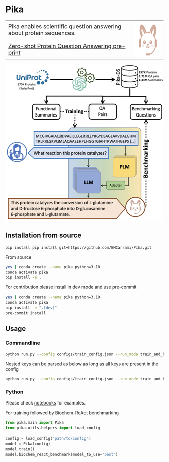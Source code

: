 # Pika

<table width="100%" border="0" cellspacing="0" cellpadding="0">
  <tr>
    <td style="font-size: 18px; width: 80%; padding-top: 0; padding-bottom: 0;">
      Pika enables scientific question answering about protein sequences.                       
      <br>
      <br>
      <a href="https://arxiv.org/abs/5421595">Zero-shot Protein Question Answering pre-print</a>
    </td>
    <td style="padding-top: 0; padding-bottom: 0;"><img src="assets/Pika_logo.png" title="Pika Framework" height="120" style="float: right;"></td>
  </tr>
</table>


<p align="left"><img src="assets/Pika.png" title="Pika Framework" height="500"></p>

## Installation from source

```bash
pip install pip install git+https://github.com/EMCarrami/Pika.git
```

From source
```bash
yes | conda create --name pika python=3.10
conda activate pika
pip install -e .
```

For contribution please install in dev mode and use pre-commit
```bash
yes | conda create --name pika python=3.10
conda activate pika
pip install -e ".[dev]"
pre-commit install
```

## Usage

### Commandline

```bash
python run.py --config configs/train_config.json --run_mode train_and_benchmark
```

Nested keys can be parsed as below as long as all keys are present in the config
```bash
python run.py --config configs/train_config.json --run_mode train_and_benchmark --model.enable_gradient_checkpointing True
```

### Python

Please check [notebooks](https://github.com/EMCarrami/Pika/tree/main/notebooks) for examples.

For training followed by Biochem-ReAct benchmarking
```python
from pika.main import Pika
from pika.utils.helpers import load_config

config = load_config("path/to/config")
model = Pika(config)
model.train()
model.biochem_react_benchmark(model_to_use="best")
```
